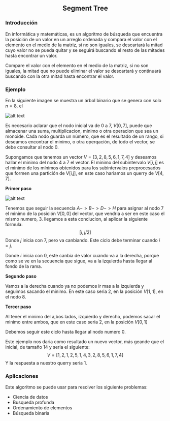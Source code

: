 <div align="center">
  
  ## Segment Tree
 
</div>

### Introducción

En informática y matemáticas, es un algoritmo de búsqueda que encuentra la posición de un valor en un arreglo ordenada y compara el valor con el elemento en el medio de la matriz, si no son iguales, se descartará la mitad cuyo valor no se pueda quitar y se seguirá buscando el resto de las mitades hasta encontrar un valor.

Compare el valor con el elemento en el medio de la matriz, si no son iguales, la mitad que no puede eliminar el valor se descartará y continuará buscando con la otra mitad hasta encontrar el valor.

### Ejemplo
En la siguiente imagen se muestra un árbol binario que se genera con solo $n=8$, el   
  
 ![alt text](https://libreim.github.io/assets/images/blog/segment_trees/segment_trees_visualizacion.png)
 
Es necesario aclarar que el nodo inicial va de 0  a 7, $V[0,7]$, puede que almacenar una suma, multiplicacion, minimo o otra operacion que sea un monoide. Cada nodo guarda un número, que es el resultado de un rango, si deseamos encontrar el minimo, o otra operqación, de todo el vector, se debe consultar al nodo $0$. 

Supongamos que tenemos un vector $V=[3,2,8,5,6,1,7,4]$ y deseamos hallar el minimo del nodo 4 a 7 el vector. El mínimo del subintervalo $V[i,j]$ es el mínimo de los mínimos obtenidos para los subintervalos preprocesados que formen una partición de V[i,j], en este caso hariamos un querry de $V[4,7]$.  

**Primer paso**

![alt text](http://www.oscarblancarteblog.com/wp-content/uploads/2014/08/arbolvslineal.png)

Tenemos que seguir la secuencia $A -> B-> D -> H$ para asignar al nodo 7 el minimo de la posición $V[0,0]$ del vector, que vendria a ser en este caso el mismo numero, 3. 
llegamos a esta conclucion, al aplicar la siguiente formula:
$$[i,j/2]$$
Donde $j$ inicia con $7$, pero va canbiando. Este ciclo debe terminar cuando $i=j$.

Donde $i$ inicia con $0$, este canbia de valor cuando va a la derecha, porque como se ve en la secuencia que sigue, va a la izquierda hasta llegar al fondo de la rama.

**Segundo paso**

Vamos a la derecha cuando ya no podemos ir mas a la izquierda y seguimos sacando el minimo. En este caso seria $2$, en la posición $V[1,1]$, en el nodo 8. 

**Tercer paso**

Al tener el minimo del a,bos lados, izquierdo y derecho, podemos sacar el minimo entre ambos, que en este caso seria $2$, en la posición $V[0,1]$

Debemos seguir este ciclo hasta llegar al nodo numero $0$. 

Este ejemplo nos daria como resultado un nuevo vector, más geande que el inicial, de tamaño 14 y seria el siguiente:
$$V=[1,2,1,2,5,1,4,3,2,8,5,6,1,7,4]$$
Y la respuesta a nuestro querry seria $1$.

 ### Aplicaciones 
 Este algoritmo se puede usar para resolver los siguiente problemas: 
 
 * Ciencia de datos
 * Busqueda profunda
 * Ordenamiento de elementos
 * Búsqueda binaria
 

</div>

